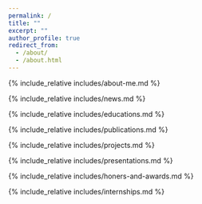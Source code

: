 ```yaml
---
permalink: /
title: ""
excerpt: ""
author_profile: true
redirect_from: 
  - /about/
  - /about.html
---
```


<!-- <span class='anchor' id='about-me'></span> -->

{% include_relative includes/about-me.md %}

{% include_relative includes/news.md %}

{% include_relative includes/educations.md %}

{% include_relative includes/publications.md %}

{% include_relative includes/projects.md %}

{% include_relative includes/presentations.md %}

{% include_relative includes/honers-and-awards.md %}

{% include_relative includes/internships.md %}
